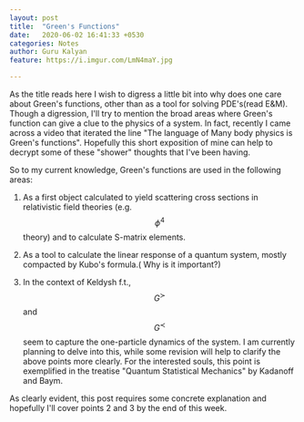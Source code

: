 ```yaml
---
layout: post
title:  "Green's Functions"
date:   2020-06-02 16:41:33 +0530
categories: Notes
author: Guru Kalyan
feature: https://i.imgur.com/LmN4maY.jpg

---
```



As the title reads here I wish to digress a little bit into why does one care about Green's functions, other than as a tool for solving PDE's(read E&M).
Though a digression, I'll try to mention the broad areas where Green's function
can give a clue to the physics of a system. In fact, recently I came across a
video that iterated the line "The language of Many body physics is Green's functions".
Hopefully this short exposition of mine can help to decrypt some of these "shower"
thoughts that I've been having.

So to my current knowledge, Green's functions are used in the following areas:

1. As a first object calculated to yield scattering cross sections in relativistic field theories (e.g. $$ \phi^4 $$ theory) and to calculate S-matrix elements.

2. As a tool to calculate the linear response of a quantum system, mostly
compacted by Kubo's formula.( Why is it important?)

3. In the context of Keldysh f.t., $$ G^{\succ} $$ and $$ G^{\prec} $$ seem to capture the
one-particle dynamics of the system. I am currently planning to delve into this,
while some revision will help to clarify the above points more clearly.
For the interested souls, this point is exemplified in the treatise "Quantum Statistical
Mechanics" by Kadanoff and Baym.

As clearly evident, this post requires some concrete explanation and hopefully
I'll cover points 2 and 3 by the end of this week.
